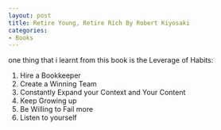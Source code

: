 ```yaml
---
layout: post
title: Retire Young, Retire Rich By Robert Kiyosaki
categories:
- Books
---
```



one thing that i learnt from this book is the Leverage of Habits:

1. Hire a Bookkeeper
2. Create a Winning Team
3. Constantly Expand your Context and Your Content
4. Keep Growing up
5. Be Willing to Fail more
6. Listen to yourself
